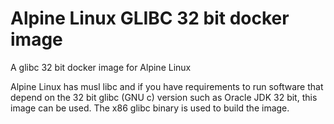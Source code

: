 Alpine Linux GLIBC 32 bit docker image
======================================

A glibc 32 bit docker image for Alpine Linux

Alpine Linux has musl libc and if you have requirements to run software that depend on the 32 bit glibc (GNU c) version such as Oracle JDK 32 bit, this image can be used. The x86 glibc binary is used to build the image.
